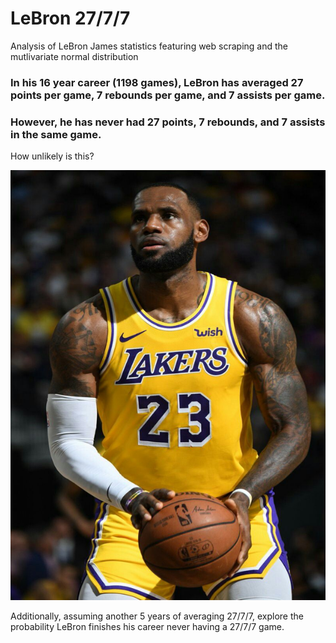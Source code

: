 # LeBron 27/7/7
Analysis of LeBron James statistics featuring web scraping and the mutlivariate normal distribution


### In his 16 year career (1198 games),  LeBron has averaged 27 points per game, 7 rebounds per game, and 7 assists per game.

### However, he has never had 27 points, 7 rebounds, and 7 assists in the same game.

How unlikely is this?

![img](Lebron.png)

Additionally, assuming another 5 years of averaging 27/7/7, explore the probability LeBron finishes his career never having a 27/7/7 game.


